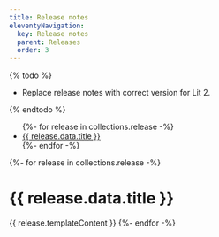 ```yaml
---
title: Release notes
eleventyNavigation:
  key: Release notes
  parent: Releases
  order: 3
---
```


{% todo %}

- Replace release notes with correct version for Lit 2.

{% endtodo %}

<ul>
{%- for release in collections.release -%}
  <li><a href="{{ release.url }}">{{ release.data.title }}</a></li>
{%- endfor -%}
</ul>

{%- for release in collections.release -%}
  <h1>{{ release.data.title }}</h1>
  {{ release.templateContent }}
{%- endfor -%}
